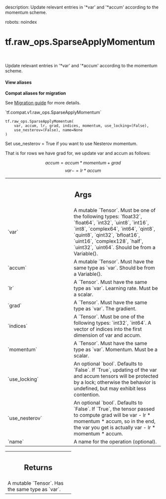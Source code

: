 description: Update relevant entries in '*var' and '*accum' according to the momentum scheme.

robots: noindex

# tf.raw_ops.SparseApplyMomentum

<!-- Insert buttons and diff -->

<table class="tfo-notebook-buttons tfo-api nocontent" align="left">

</table>



Update relevant entries in '*var' and '*accum' according to the momentum scheme.

<section class="expandable">
  <h4 class="showalways">View aliases</h4>
  <p>
<b>Compat aliases for migration</b>
<p>See
<a href="https://www.tensorflow.org/guide/migrate">Migration guide</a> for
more details.</p>
<p>`tf.compat.v1.raw_ops.SparseApplyMomentum`</p>
</p>
</section>

<pre class="devsite-click-to-copy prettyprint lang-py tfo-signature-link">
<code>tf.raw_ops.SparseApplyMomentum(
    var, accum, lr, grad, indices, momentum, use_locking=(False),
    use_nesterov=(False), name=None
)
</code></pre>



<!-- Placeholder for "Used in" -->

Set use_nesterov = True if you want to use Nesterov momentum.

That is for rows we have grad for, we update var and accum as follows:

$$accum = accum * momentum + grad$$
$$var -= lr * accum$$

<!-- Tabular view -->
 <table class="responsive fixed orange">
<colgroup><col width="214px"><col></colgroup>
<tr><th colspan="2"><h2 class="add-link">Args</h2></th></tr>

<tr>
<td>
`var`
</td>
<td>
A mutable `Tensor`. Must be one of the following types: `float32`, `float64`, `int32`, `uint8`, `int16`, `int8`, `complex64`, `int64`, `qint8`, `quint8`, `qint32`, `bfloat16`, `uint16`, `complex128`, `half`, `uint32`, `uint64`.
Should be from a Variable().
</td>
</tr><tr>
<td>
`accum`
</td>
<td>
A mutable `Tensor`. Must have the same type as `var`.
Should be from a Variable().
</td>
</tr><tr>
<td>
`lr`
</td>
<td>
A `Tensor`. Must have the same type as `var`.
Learning rate. Must be a scalar.
</td>
</tr><tr>
<td>
`grad`
</td>
<td>
A `Tensor`. Must have the same type as `var`. The gradient.
</td>
</tr><tr>
<td>
`indices`
</td>
<td>
A `Tensor`. Must be one of the following types: `int32`, `int64`.
A vector of indices into the first dimension of var and accum.
</td>
</tr><tr>
<td>
`momentum`
</td>
<td>
A `Tensor`. Must have the same type as `var`.
Momentum. Must be a scalar.
</td>
</tr><tr>
<td>
`use_locking`
</td>
<td>
An optional `bool`. Defaults to `False`.
If `True`, updating of the var and accum tensors will be protected
by a lock; otherwise the behavior is undefined, but may exhibit less
contention.
</td>
</tr><tr>
<td>
`use_nesterov`
</td>
<td>
An optional `bool`. Defaults to `False`.
If `True`, the tensor passed to compute grad will be
var - lr * momentum * accum, so in the end, the var you get is actually
var - lr * momentum * accum.
</td>
</tr><tr>
<td>
`name`
</td>
<td>
A name for the operation (optional).
</td>
</tr>
</table>



<!-- Tabular view -->
 <table class="responsive fixed orange">
<colgroup><col width="214px"><col></colgroup>
<tr><th colspan="2"><h2 class="add-link">Returns</h2></th></tr>
<tr class="alt">
<td colspan="2">
A mutable `Tensor`. Has the same type as `var`.
</td>
</tr>

</table>

